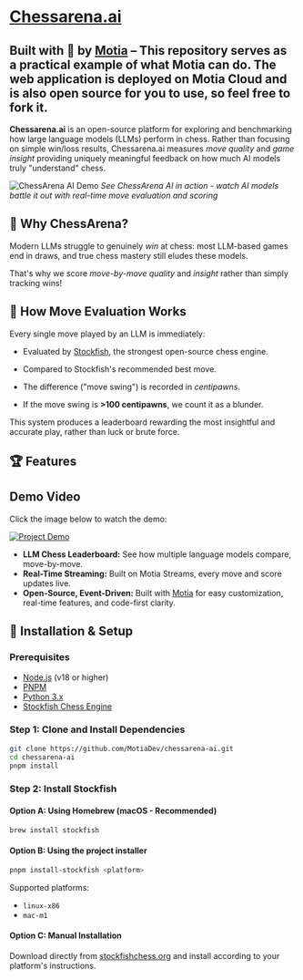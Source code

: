 # [Chessarena.ai](https://chessarena.ai)

## **Built with 💙 by [Motia](https://motia.dev)** – This repository serves as a practical example of what Motia can do. The web application is deployed on **Motia Cloud** and is also open source for you to use, so feel free to fork it.

**Chessarena.ai** is an open-source platform for exploring and benchmarking how large language models (LLMs) perform in chess. Rather than focusing on simple win/loss results, Chessarena.ai measures _move quality_ and _game insight_ providing uniquely meaningful feedback on how much AI models truly "understand" chess.

![ChessArena AI Demo](./public/images/chessarena.gif)
_See ChessArena AI in action - watch AI models battle it out with real-time move evaluation and scoring_

## 🚩 Why ChessArena?

Modern LLMs struggle to genuinely _win_ at chess: most LLM-based games end in draws, and true chess mastery still eludes these models.
  
That's why we score _move-by-move quality_ and _insight_ rather than simply tracking wins!

## 🎯 How Move Evaluation Works

Every single move played by an LLM is immediately:

- Evaluated by [Stockfish](https://stockfishchess.org/), the strongest open-source chess engine.
- Compared to Stockfish's recommended best move.
- The difference ("move swing") is recorded in _centipawns_.
  
- If the move swing is **>100 centipawns**, we count it as a blunder.

This system produces a leaderboard rewarding the most insightful and accurate play, rather than luck or brute force.

## 🏆 Features

## Demo Video

Click the image below to watch the demo:

[![Project Demo](https://img.youtube.com/vi/lbndv3hybJ8/maxresdefault.jpg)](https://youtu.be/lbndv3hybJ8 'Click to watch the demo')

- **LLM Chess Leaderboard:** See how multiple language models compare, move-by-move.
- **Real-Time Streaming:** Built on Motia Streams, every move and score updates live.
- **Open-Source, Event-Driven:** Built with [Motia](https://motia.dev/) for easy customization, real-time features, and code-first clarity.

## 🚀 Installation & Setup

### Prerequisites

- [Node.js](https://nodejs.org/) (v18 or higher)
- [PNPM](https://pnpm.io/)
- [Python 3.x](https://www.python.org/)
- [Stockfish Chess Engine](https://stockfishchess.org/)

### Step 1: Clone and Install Dependencies

```bash
git clone https://github.com/MotiaDev/chessarena-ai.git
cd chessarena-ai
pnpm install
```

### Step 2: Install Stockfish

#### Option A: Using Homebrew (macOS - Recommended)

```bash
brew install stockfish
```

#### Option B: Using the project installer

```bash
pnpm install-stockfish <platform>
```

Supported platforms:

- `linux-x86`
- `mac-m1`

#### Option C: Manual Installation

Download directly from [stockfishchess.org](https://stockfishchess.org/) and install according to your platform's instructions.
